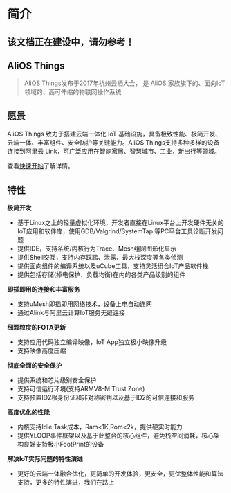 # 简介

## 该文档正在建设中，请勿参考！

## AliOS Things

> AliOS Things发布于2017年杭州云栖大会， 是 AliOS 家族旗下的、面向IoT领域的、高可伸缩的物联网操作系统

## 愿景

AliOS Things 致力于搭建云端一体化 IoT 基础设施，具备极致性能、极简开发、云端一体、丰富组件、安全防护等关键能力。AliOS Things支持多种多样的设备连接到阿里云 Link，可广泛应用在智能家居、智慧城市、工业，新出行等领域。

查看[快速开始](https://github.com/librae8226/doc/tree/a18f68206bdb5f166b24658a7ca7ee8f48b12d18/zh-cn/quickstart.md)了解详情。

## 特性

**极简开发**

* 基于Linux之上的轻量虚拟化环境，开发者直接在Linux平台上开发硬件无关的IoT应用和软件库，使用GDB/Valgrind/SystemTap 等PC平台工具诊断开发问题
* 提供IDE，支持系统/内核行为Trace、Mesh组网图形化显示
* 提供Shell交互，支持内存踩踏、泄露、最大栈深度等各类侦测
* 提供面向组件的编译系统以及uCube工具，支持灵活组合IoT产品软件栈
* 提供包括存储\(掉电保护、负载均衡\)在内的各类产品级别的组件

**即插即用的连接和丰富服务**

* 支持uMesh即插即用网络技术，设备上电自动连网
* 通过Alink与阿里云计算IoT服务无缝连接

**细颗粒度的FOTA更新**

* 支持应用代码独立编译映像，IoT App独立极小映像升级
* 支持映像高度压缩

**彻底全面的安全保护**

* 提供系统和芯片级别安全保护
* 支持可信运行环境\(支持ARMV8-M Trust Zone\)
* 支持预置ID2根身份证和非对称密钥以及基于ID2的可信连接和服务

**高度优化的性能**

* 内核支持Idle Task成本，Ram&lt;1K,Rom&lt;2k，提供硬实时能力
* 提供YLOOP事件框架以及基于此整合的核心组件，避免栈空间消耗，核心架构良好支持极小FootPrint的设备

**解决IoT实际问题的特性演进**

* 更好的云端一体融合优化，更简单的开发体验，更安全，更优整体性能和算法支持，更多的特性演进，我们在路上

